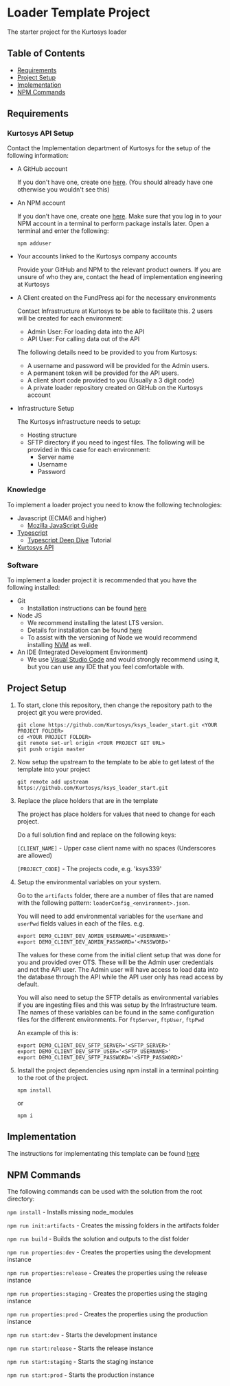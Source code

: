 # Loader Template Project
The starter project for the Kurtosys loader


Table of Contents
-----------------

* [Requirements](#requirements)
* [Project Setup](#project-setup)
* [Implementation](#implementation)
* [NPM Commands](#npm-commands)


Requirements
------------

### Kurtosys API Setup
Contact the Implementation department of Kurtosys for the setup of the following information:

* A GitHub account

	If you don't have one, create one [here](https://github.com/). (You should already have one otherwise you wouldn't see this)

* An NPM account
	
	If you don’t have one, create one [here](https://www.npmjs.com/). Make sure that you log in to your NPM account in a terminal to perform package installs later. Open a terminal and enter the following:
	```
	npm adduser
	```
* Your accounts linked to the Kurtosys company accounts

	Provide your GitHub and NPM to the relevant product owners. If you are unsure of who they are, contact the head of implementation engineering at Kurtosys
* A Client created on the FundPress api for the necessary environments
	
	Contact Infrastructure at Kurtosys to be able to facilitate this.
	2 users will be created for each environment:

	* Admin User: For loading data into the API
	* API User: For calling data out of the API

	The following details need to be provided to you from Kurtosys:
	* A username and password will be provided for the Admin users. 
	* A permanent token will be provided for the API users.
	* A client short code provided to you (Usually a 3 digit code)
	* A private loader repository created on GitHub on the Kurtosys account
* Infrastructure Setup
	
	The Kurtosys infrastructure needs to setup:
	* Hosting structure 
	* SFTP directory if you need to ingest files. The following will be provided in this case for each environment:
		* Server name
		* Username
		* Password
		 


### Knowledge
To implement a loader project you need to know the following technologies:
* Javascript (ECMA6 and higher) 
	* [Mozilla JavaScript Guide](https://developer.mozilla.org/en-US/docs/Web/JavaScript/Guide)
* [Typescript](https://www.typescriptlang.org/) 
	* [Typescript Deep Dive](https://basarat.gitbooks.io/typescript/) Tutorial 	
* [Kurtosys API](https://www.kurtosys.com/api/)

### Software 
To implement a loader project it is recommended that you have the following installed:
* Git
	* Installation instructions can be found [here](https://git-scm.com/downloads)
* Node JS
	* We recommend installing the latest LTS version.
	* Details for installation can be found [here](https://nodejs.org/)
	* To assist with the versioning of Node we would recommend installing [NVM](https://github.com/creationix/nvm) as well.
* An IDE (Integrated Development Environment)
	* We use [Visual Studio Code](https://code.visualstudio.com/) and would strongly recommend using it, but you can use any IDE that you feel comfortable with.

Project Setup
-------------

1. To start, clone this repository, then change the repository path to the project git you were provided. 

	```
	git clone https://github.com/Kurtosys/ksys_loader_start.git <YOUR PROJECT FOLDER>
	cd <YOUR PROJECT FOLDER>
	git remote set-url origin <YOUR PROJECT GIT URL>
	git push origin master
	```

2. Now setup the upstream to the template to be able to get latest of the template into your project

	```
	git remote add upstream https://github.com/Kurtosys/ksys_loader_start.git
	``` 

3. Replace the place holders that are in the template

	The project has place holders for values that need to change for each project.

	Do a full solution find and replace on the following keys:

	`[CLIENT_NAME]` - Upper case client name with no spaces (Underscores are allowed)

	`[PROJECT_CODE]` - The projects code, e.g. 'ksys339'

4. Setup the environmental variables on your system. 

	Go to the `artifacts` folder, there are a number of files that are named with the following pattern: `loaderConfig_<environment>.json`. 

	You will need to add environmental variables for the ```userName``` and ```userPwd``` fields values in each of the files. e.g.
	```
	export DEMO_CLIENT_DEV_ADMIN_USERNAME='<USERNAME>'
	export DEMO_CLIENT_DEV_ADMIN_PASSWORD='<PASSWORD>'
	```
	The values for these come from the initial client setup that was done for you and provided over OTS. These will be the Admin user credentials and not the API user. The Admin user will have access to load data into the database through the API while the API user only has read access by default.

	You will also need to setup the SFTP details as environmental variables if you are ingesting files and this was setup by the Infrastructure team. The names of these variables can be found in the same configuration files for the different environments. For ```ftpServer```, ```ftpUser```, ```ftpPwd```

	An example of this is:
	```
	export DEMO_CLIENT_DEV_SFTP_SERVER='<SFTP_SERVER>'
	export DEMO_CLIENT_DEV_SFTP_USER='<SFTP_USERNAME>'
	export DEMO_CLIENT_DEV_SFTP_PASSWORD='<SFTP_PASSWORD>'
	```

5. Install the project dependencies using npm install in a terminal pointing to the root of the project.
	```
	npm install
	```
	or 
	```
	npm i
	```

Implementation
--------------
The instructions for implementating this template can be found [here](./docs/IMPLEMENTATION.md)

NPM Commands
------------
The following commands can be used with the solution from the root directory:

`npm install` - Installs missing node_modules

`npm run init:artifacts` - Creates the missing folders in the artifacts folder

`npm run build` - Builds the solution and outputs to the dist folder

`npm run properties:dev` - Creates the properties using the development instance

`npm run properties:release` - Creates the properties using the release instance

`npm run properties:staging` - Creates the properties using the staging instance

`npm run properties:prod` - Creates the properties using the production instance

`npm run start:dev` - Starts the development instance

`npm run start:release` - Starts the release instance

`npm run start:staging` - Starts the staging instance

`npm run start:prod` - Starts the production instance


  
